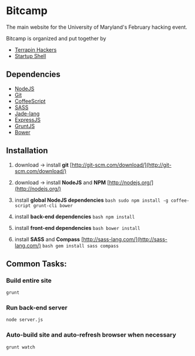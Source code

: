 # Bitcamp

The main website for the University of Maryland's February hacking event.

Bitcamp is organized and put together by
* [Terrapin Hackers](http://terrapinhackers.com/)
* [Startup Shell](http://startupshell.org/)


## Dependencies

* [NodeJS](http://nodejs.org/)
* [Git](http://git-scm.com/)
* [CoffeeScript](http://coffeescript.org/)
* [SASS](http://sass-lang.com/)
* [Jade-lang](http://jade-lang.com/)
* [ExpressJS](http://expressjs.com/)
* [GruntJS](http://gruntjs.com/)
* [Bower](http://twitter.github.com/bower/)


## Installation

1. download -> install **git**
  [http://git-scm.com/download/](http://git-scm.com/download/)

2. download -> install **NodeJS** and **NPM**
  [http://nodejs.org/](http://nodejs.org/)

3. install **global NodeJS dependencies**
  ```bash sudo npm install -g coffee-script grunt-cli bower```
4. install **back-end dependencies**
  ```bash npm install```
5. install **front-end dependencies**
  ```bash bower install```
6. install **SASS** and **Compass**
  [http://sass-lang.com/](http://sass-lang.com/)
  ```bash gem install sass compass```


## Common Tasks:

### Build entire site
```bash
grunt
```

### Run back-end server
```bash
node server.js
```

### Auto-build site and auto-refresh browser when necessary
```bash
grunt watch
```

